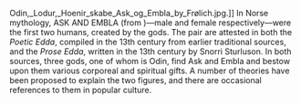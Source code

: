 Odin,_Lodur,_Hoenir_skabe_Ask_og_Embla_by_Frølich.jpg.]] In Norse mythology, ASK AND EMBLA (from )—male and female respectively—were the first two humans, created by the gods. The pair are attested in both the _Poetic Edda_, compiled in the 13th century from earlier traditional sources, and the _Prose Edda_, written in the 13th century by Snorri Sturluson. In both sources, three gods, one of whom is Odin, find Ask and Embla and bestow upon them various corporeal and spiritual gifts. A number of theories have been proposed to explain the two figures, and there are occasional references to them in popular culture.
